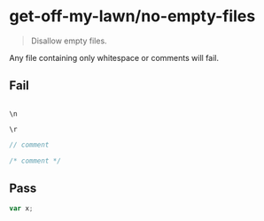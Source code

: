 # get-off-my-lawn/no-empty-files

> Disallow empty files.

Any file containing only whitespace or comments will fail.

## Fail

```js

```

```
\n
```

```
\r
```

```js
// comment
```

```js
/* comment */
```

## Pass

```js
var x;
```
